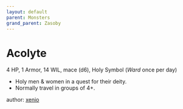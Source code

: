 ```yaml
---
layout: default
parent: Monsters
grand_parent: Zasoby
---
```


# Acolyte  
4 HP, 1 Armor, 14 WIL, mace (d6), Holy Symbol (_Ward_ once per day)  
- Holy men & women in a quest for their deity.  
- Normally travel in groups of 4+.  

author: [xenio](https://xenioinabottle.blogspot.com)
